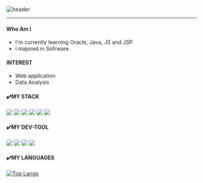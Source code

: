 ![header](https://capsule-render.vercel.app/api?type=transparent&color=FFE3EE&height=100&text=MinJungChoi&fontColor=80AD80)

-----

#### Who Am I
* I'm currently learning Oracle, Java, JS and JSP.
* I majored in Sofrware.

#### INTEREST
* Web application
* Data Analysis


#### :heavy_check_mark:MY STACK

<img src="https://img.shields.io/badge/java-%23ED8B00.svg?style=flat-square&logo=Java&logoColor=white"/></a>
<img src="https://img.shields.io/badge/c-%2300599C.svg?style=flat-square&logo=C&logoColor=white"/></a>
<img src="https://img.shields.io/badge/c++-%2300599C.svg?style=flat-square&logo=C%2B%2B&logoColor=white"/></a>
<img src="https://img.shields.io/badge/html5-%23E34F26.svg?style=flat-square&logo=html5&logoColor=white"/></a>
<img src="https://img.shields.io/badge/css3-%231572B6.svg?style=flat-square&logo=css3&logoColor=white"/></a>
<img src="https://img.shields.io/badge/javascript-%23323330.svg?style=flat-square&logo=JavaScript&logoColor=white"/></a>


#### :heavy_check_mark:MY DEV-TOOL

<img src="https://img.shields.io/badge/Oracle-F80000?style=flat-square&logo=oracle&logoColor=white"/></a>
<img src="https://img.shields.io/badge/Eclipse-FE7A16.svg?style=flat-square&logo=Eclipse&logoColor=white"/></a>
<img src="https://img.shields.io/badge/Atom-%2366595C.svg?style=flat-square&logo=atome&logoColor=white"/></a>
<img src="https://img.shields.io/badge/Visual%20Studio-5C2D91.svg?style=flat-square&logo=visual-studio&logoColor=white"/></a>

#### :heavy_check_mark:MY LANGUAGES

[![Top Langs](https://github-readme-stats.vercel.app/api/top-langs/?username=Acho-mj&layout=compact)](https://github.com/Acho-mj/github-readme-stats)
